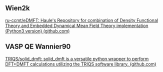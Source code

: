 ## Wien2k
[ru-ccmt/eDMFT: Haule's Repository for combination of Density Functional Theory and Embedded Dynamical Mean Field Theory implementation (Python3 version) (github.com)](https://github.com/ru-ccmt/eDMFT)

## VASP QE Wannier90
[TRIQS/solid_dmft: solid_dmft is a versatile python wrapper to perform DFT+DMFT calculations utilizing the TRIQS software library. (github.com)](https://github.com/TRIQS/solid_dmft)